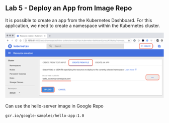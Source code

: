 ## Lab 5 - Deploy an App from Image Repo

It is possible to create an app from the Kubernetes Dashboard. For this application, we need to create a namespace within the Kubernetes cluster.

![Sockshop Namespace](https://github.com/jdyver/dcos-k8s-days-labs/blob/master/screenshots/lab5a_sockshop-namespace.png)

Can use the hello-server image in Google Repo

```
gcr.io/google-samples/hello-app:1.0
```
